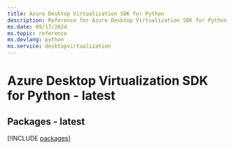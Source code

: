 ```yaml
---
title: Azure Desktop Virtualization SDK for Python
description: Reference for Azure Desktop Virtualization SDK for Python
ms.date: 09/17/2024
ms.topic: reference
ms.devlang: python
ms.service: desktopvirtualization
---
```

# Azure Desktop Virtualization SDK for Python - latest
## Packages - latest
[!INCLUDE [packages](desktop-virtualization-index.md)]